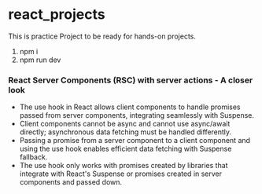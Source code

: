 # react_projects
This is practice Project to be ready for hands-on projects.

1. npm i
2. npm run dev

### React Server Components (RSC) with server actions - A closer look

* The use hook in React allows client components to handle promises passed from server components, integrating seamlessly with Suspense.
* Client components cannot be async and cannot use async/await directly; asynchronous data fetching must be handled differently.
* Passing a promise from a server component to a client component and using the use hook enables efficient data fetching with Suspense fallback.
* The use hook only works with promises created by libraries that integrate with React's Suspense or promises created in server components and passed down.